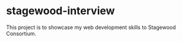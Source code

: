 # stagewood-interview
This project is to showcase my web development skills to Stagewood Consortium.
